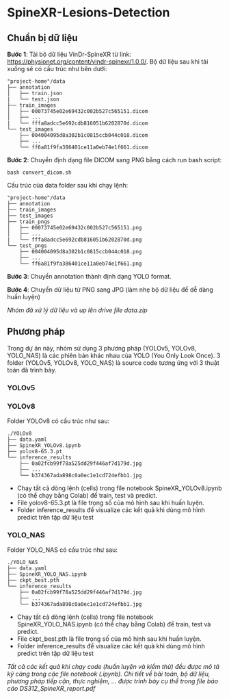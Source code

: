 # SpineXR-Lesions-Detection

## Chuẩn bị dữ liệu

**Bước 1**: Tải bộ dữ liệu VinDr-SpineXR từ link: https://physionet.org/content/vindr-spinexr/1.0.0/. Bộ dữ liệu sau khi tải xuống sẽ có cấu trúc như bên dưới:

```
"project-home"/data
├── annotation
│   ├── train.json
|   └── test.json
├── train_images
│   ├── 00073745e02e69432c002b527c565151.dicom
│   ├── ...
|   └── fffa8adcc5e692cdb816051b6202870d.dicom
└── test_images
    ├── 004004095d8a302b1c0815ccb044c018.dicom
    ├── ...
    └── ff6a81f9fa386401ce11a0eb74e1f661.dicom
```

**Bước 2**: Chuyển định dạng file DICOM sang PNG bằng cách run bash script:

    bash convert_dicom.sh

Cấu trúc của data folder sau khi chạy lệnh:

```
"project-home"/data
├── annotation
├── train_images
├── test_images
├── train_pngs
│   ├── 00073745e02e69432c002b527c565151.png
│   ├── ...
|   └── fffa8adcc5e692cdb816051b6202870d.png
└── test_pngs
    ├── 004004095d8a302b1c0815ccb044c018.png
    ├── ...
    └── ff6a81f9fa386401ce11a0eb74e1f661.png
```

**Bước 3**: Chuyển annotation thành định dạng YOLO format.

**Bước 4**: Chuyển dữ liệu từ PNG sang JPG (làm nhẹ bộ dữ liệu để dễ dàng huấn luyện)

_Nhóm đã xử lý dữ liệu và up lên drive file data.zip_

## Phương pháp
Trong dự án này, nhóm sử dụng 3 phương pháp (YOLOv5, YOLOv8, YOLO_NAS) là các phiên bản khác nhau của YOLO (You Only Look Once). 3 folder (YOLOv5, YOLOv8, YOLO_NAS) là source code tương ứng với 3 thuật toán đã trình bày.

### YOLOv5

### YOLOv8
Folder YOLOv8 có cấu trúc như sau:

```
./YOLOv8
├── data.yaml
├── SpineXR_YOLOv8.ipynb
├── yolov8-65.3.pt
└── inference_results
    ├── 0a02fcb99f78a525dd29f446af7d179d.jpg
    ├── ...
    └── b374367ada898c0a0ec1e1cd724efbb1.jpg
```

- Chạy tất cả dòng lệnh (cells) trong file notebook SpineXR_YOLOv8.ipynb (có thể chạy bằng Colab) để train, test và predict. 
- File yolov8-65.3.pt là file trọng số của mô hình sau khi huấn luyện.
- Folder inference_results để visualize các kết quả khi dùng mô hình predict trên tập dữ liệu test 

### YOLO_NAS
Folder YOLO_NAS có cấu trúc như sau:

```
./YOLO_NAS
├── data.yaml
├── SpineXR_YOLO_NAS.ipynb
├── ckpt_best.pth
└── inference_results
    ├── 0a02fcb99f78a525dd29f446af7d179d.jpg
    ├── ...
    └── b374367ada898c0a0ec1e1cd724efbb1.jpg
```

- Chạy tất cả dòng lệnh (cells) trong file notebook SpineXR_YOLO_NAS.ipynb (có thể chạy bằng Colab) để train, test và predict. 
- File ckpt_best.pth là file trọng số của mô hình sau khi huấn luyện.
- Folder inference_results để visualize các kết quả khi dùng mô hình predict trên tập dữ liệu test

_Tất cả các kết quả khi chạy code (huấn luyện và kiểm thử) đều được mô tả kỹ càng trong các file notebook (.ipynb). Chi tiết về bài toán, bộ dữ liệu, phương pháp tiếp cận, thực nghiệm, ... được trình bày cụ thể trong file báo cáo DS312_SpineXR_report.pdf_
